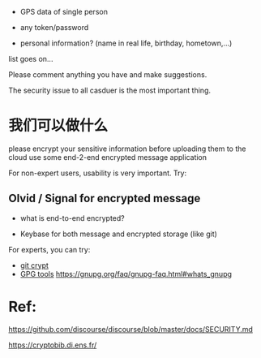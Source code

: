 - GPS data of single person

- any token/password

- personal information? (name in real life, birthday, hometown,...)

list goes on...

Please comment anything you have and make suggestions.

The security issue to all casduer is the most important thing.


# 我们可以做什么
please encrypt your sensitive information before uploading them to the cloud use some end-2-end encrypted message application

For non-expert users, usability is very important. Try:

## Olvid / Signal for encrypted message

- what is end-to-end encrypted?

- Keybase for both message and encrypted storage (like git)

For experts, you can try:

- [git crypt](https://www.agwa.name/projects/git-crypt/)
- [GPG tools](https://gnupg.org/)
  https://gnupg.org/faq/gnupg-faq.html#whats_gnupg

# Ref:

https://github.com/discourse/discourse/blob/master/docs/SECURITY.md

https://cryptobib.di.ens.fr/


